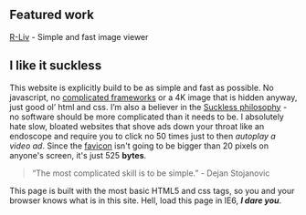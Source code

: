 ## Featured work

[R-Liv](https://github.com/3top1a/r-liv) - Simple and fast image viewer

## I like it suckless

This website is explicitly build to be as simple and fast as possible.
No javascript, no [complicated frameworks](https://reactjs.org/) or a 4K image that is hidden anyway, just good ol’ html and css.
I’m also a believer in the [Suckless philosophy](https://suckless.org/philosophy/) - no software should be more complicated than it needs to be.
I absolutely hate slow, bloated websites that shove ads down your throat like an endoscope and require you to click no 50 times just to then *autoplay a video ad*.
Since the [favicon](logo_s.ico) isn't going to be bigger than 20 pixels on anyone's screen, it's just 525 **bytes**.


> “The most complicated skill is to be simple.”
> \- Dejan Stojanovic

This page is built with the most basic HTML5 and css tags, so you and your browser knows what is in this site.
Hell, load this page in IE6, ***I dare you***.

